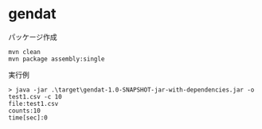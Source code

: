 # gendat

パッケージ作成

```
mvn clean
mvn package assembly:single
```

実行例

```
> java -jar .\target\gendat-1.0-SNAPSHOT-jar-with-dependencies.jar -o test1.csv -c 10
file:test1.csv
counts:10
time[sec]:0
```
